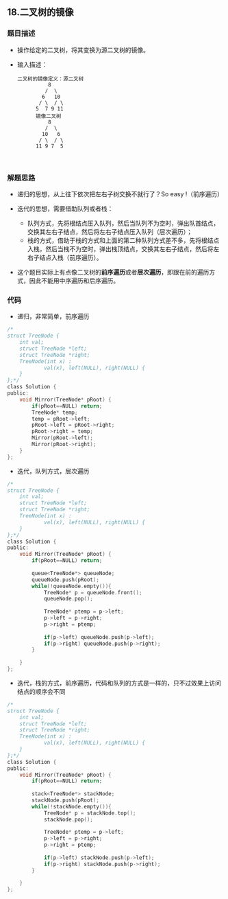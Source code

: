 ## 18.二叉树的镜像  

### 题目描述  

- 操作给定的二叉树，将其变换为源二叉树的镜像。

- 输入描述：   

  ```
  二叉树的镜像定义：源二叉树 
      	    8
      	   /  \
      	  6   10
      	 / \  / \
      	5  7 9 11
      	镜像二叉树
      	    8
      	   /  \
      	  10   6
      	 / \  / \
      	11 9 7  5
  ```

  ​    

### 解题思路  

- 递归的思想，从上往下依次把左右子树交换不就行了？So easy !（前序遍历）     
- 迭代的思想，需要借助队列或者栈：
  - 队列方式，先将根结点压入队列，然后当队列不为空时，弹出队首结点，交换其左右子结点，然后将左右子结点压入队列（层次遍历）；
  - 栈的方式，借助于栈的方式和上面的第二种队列方式差不多，先将根结点入栈，然后当栈不为空时，弹出栈顶结点，交换其左右子结点，然后将左右子结点入栈（前序遍历）。

- 这个题目实际上有点像二叉树的**前序遍历**或者**层次遍历**，即跟在前的遍历方式，因此不能用中序遍历和后序遍历。




### 代码 

- 递归，非常简单，前序遍历

```c
/*
struct TreeNode {
	int val;
	struct TreeNode *left;
	struct TreeNode *right;
	TreeNode(int x) :
			val(x), left(NULL), right(NULL) {
	}
};*/
class Solution {
public:
    void Mirror(TreeNode* pRoot) {
        if(pRoot==NULL) return;
        TreeNode* temp;
        temp = pRoot->left;
        pRoot->left = pRoot->right;
        pRoot->right = temp;
        Mirror(pRoot->left);
        Mirror(pRoot->right);
    }
};
```

- 迭代，队列方式，层次遍历   

```c
/*
struct TreeNode {
	int val;
	struct TreeNode *left;
	struct TreeNode *right;
	TreeNode(int x) :
			val(x), left(NULL), right(NULL) {
	}
};*/
class Solution {
public:
    void Mirror(TreeNode* pRoot) {
        if(pRoot==NULL) return;
        
        queue<TreeNode*> queueNode;
        queueNode.push(pRoot);
        while(!queueNode.empty()){
            TreeNode* p = queueNode.front();
            queueNode.pop();
            
            TreeNode* ptemp = p->left;
            p->left = p->right;
            p->right = ptemp;
            
            if(p->left) queueNode.push(p->left);
            if(p->right) queueNode.push(p->right);
        }
            
    }
};
```

- 迭代，栈的方式，前序遍历，代码和队列的方式是一样的，只不过效果上访问结点的顺序会不同

```c
/*
struct TreeNode {
	int val;
	struct TreeNode *left;
	struct TreeNode *right;
	TreeNode(int x) :
			val(x), left(NULL), right(NULL) {
	}
};*/
class Solution {
public:
    void Mirror(TreeNode* pRoot) {
        if(pRoot==NULL) return;
        
        stack<TreeNode*> stackNode;
        stackNode.push(pRoot);
        while(!stackNode.empty()){
            TreeNode* p = stackNode.top();
            stackNode.pop();
            
            TreeNode* ptemp = p->left;
            p->left = p->right;
            p->right = ptemp;
            
            if(p->left) stackNode.push(p->left);
            if(p->right) stackNode.push(p->right);
        }
            
    }
};
```

